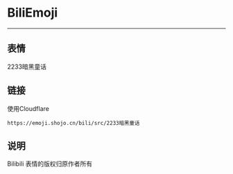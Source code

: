 # BiliEmoji
---
## 表情
2233暗黑童话
## 链接
使用Cloudflare
```
https://emoji.shojo.cn/bili/src/2233暗黑童话
```
## 说明
Bilibili 表情的版权归原作者所有
